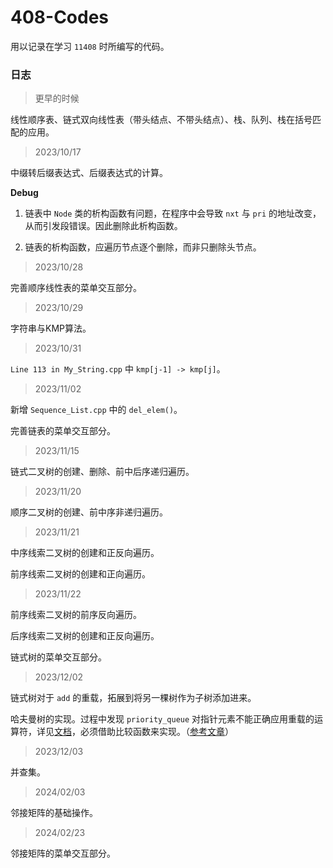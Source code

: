 # 408-Codes

 用以记录在学习 `11408` 时所编写的代码。

### 日志
> 更早的时候  

线性顺序表、链式双向线性表（带头结点、不带头结点）、栈、队列、栈在括号匹配的应用。

> 2023/10/17 

中缀转后缀表达式、后缀表达式的计算。

**Debug**   
1. 链表中 `Node` 类的析构函数有问题，在程序中会导致 `nxt` 与 `pri` 的地址改变，从而引发段错误。因此删除此析构函数。

2. 链表的析构函数，应遍历节点逐个删除，而非只删除头节点。

> 2023/10/28

完善顺序线性表的菜单交互部分。

> 2023/10/29

字符串与KMP算法。

> 2023/10/31

`Line 113 in My_String.cpp` 中 `kmp[j-1] -> kmp[j]`。

> 2023/11/02

新增 `Sequence_List.cpp` 中的 `del_elem()`。

完善链表的菜单交互部分。

> 2023/11/15

链式二叉树的创建、删除、前中后序递归遍历。

> 2023/11/20

顺序二叉树的创建、前中序非递归遍历。

> 2023/11/21

中序线索二叉树的创建和正反向遍历。

前序线索二叉树的创建和正向遍历。

> 2023/11/22

前序线索二叉树的前序反向遍历。

后序线索二叉树的创建和正反向遍历。

链式树的菜单交互部分。

> 2023/12/02

链式树对于 `add` 的重载，拓展到将另一棵树作为子树添加进来。

哈夫曼树的实现。过程中发现 `priority_queue` 对指针元素不能正确应用重载的运算符，详见[文档](https://en.cppreference.com/w/cpp/utility/functional/greater)，必须借助比较函数来实现。（[参考文章](https://blog.csdn.net/auccy/article/details/126119520)）

> 2023/12/03

并查集。

> 2024/02/03

邻接矩阵的基础操作。

> 2024/02/23

邻接矩阵的菜单交互部分。